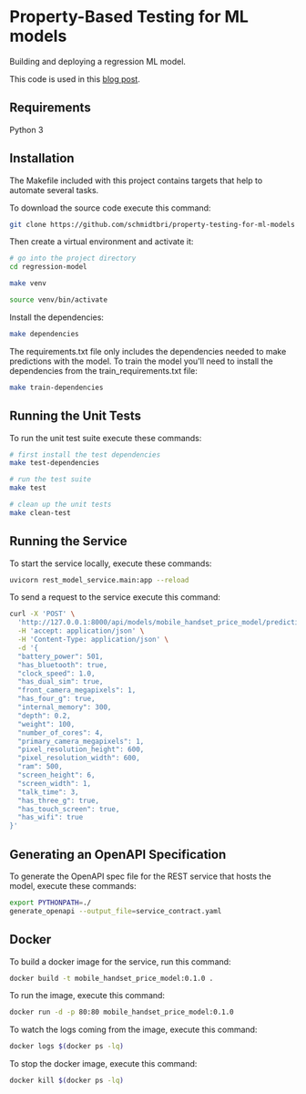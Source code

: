 # Property-Based Testing for ML models

Building and deploying a regression ML model.

This code is used in this [blog post](https://brianschmidt-78145.medium.com/property-based-testing-for-ml-models-83847d6a781a).

## Requirements

Python 3

## Installation 

The Makefile included with this project contains targets that help to automate several tasks.

To download the source code execute this command:

```bash
git clone https://github.com/schmidtbri/property-testing-for-ml-models
```

Then create a virtual environment and activate it:

```bash
# go into the project directory
cd regression-model

make venv

source venv/bin/activate
```

Install the dependencies:

```bash
make dependencies
```

The requirements.txt file only includes the dependencies needed to make predictions with the model. To train the model you'll need to install the dependencies from the train_requirements.txt file:

```bash
make train-dependencies
```

## Running the Unit Tests
To run the unit test suite execute these commands:

```bash
# first install the test dependencies
make test-dependencies

# run the test suite
make test

# clean up the unit tests
make clean-test
```

## Running the Service

To start the service locally, execute these commands:

```bash
uvicorn rest_model_service.main:app --reload
```

To send a request to the service execute this command:

```bash
curl -X 'POST' \
  'http://127.0.0.1:8000/api/models/mobile_handset_price_model/prediction' \
  -H 'accept: application/json' \
  -H 'Content-Type: application/json' \
  -d '{
  "battery_power": 501,
  "has_bluetooth": true,
  "clock_speed": 1.0,
  "has_dual_sim": true,
  "front_camera_megapixels": 1,
  "has_four_g": true,
  "internal_memory": 300,
  "depth": 0.2,
  "weight": 100,
  "number_of_cores": 4,
  "primary_camera_megapixels": 1,
  "pixel_resolution_height": 600,
  "pixel_resolution_width": 600,
  "ram": 500,
  "screen_height": 6,
  "screen_width": 1,
  "talk_time": 3,
  "has_three_g": true,
  "has_touch_screen": true,
  "has_wifi": true
}'
```

## Generating an OpenAPI Specification

To generate the OpenAPI spec file for the REST service that hosts the model, execute these commands:

```bash
export PYTHONPATH=./
generate_openapi --output_file=service_contract.yaml
```

## Docker

To build a docker image for the service, run this command:

```bash
docker build -t mobile_handset_price_model:0.1.0 .
```

To run the image, execute this command:

```bash
docker run -d -p 80:80 mobile_handset_price_model:0.1.0
```

To watch the logs coming from the image, execute this command:

```bash
docker logs $(docker ps -lq)
```

To stop the docker image, execute this command:

```bash
docker kill $(docker ps -lq)
```